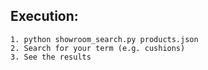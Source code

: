 ## Execution:
	1. python showroom_search.py products.json
	2. Search for your term (e.g. cushions)
	3. See the results
